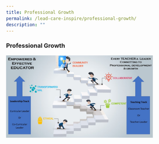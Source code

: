```yaml
---
title: Professional Growth
permalink: /lead-care-inspire/professional-growth/
description: ""
---
```

### Professional Growth

<img src="/images/growth1.png" style="width:80%">